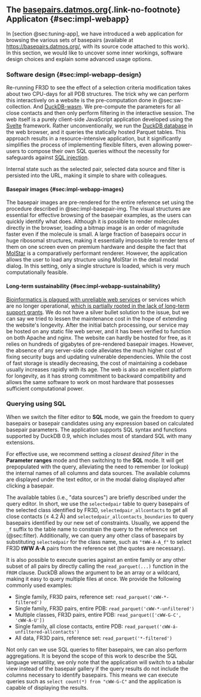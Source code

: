 ## The [basepairs.datmos.org](https://basepairs.datmos.org){.link-no-footnote} Applicaton {#sec:impl-webapp}

In [section @sec:tuning-app], we have introduced a web application for browsing the various sets of basepairs (available at https://basepairs.datmos.org/, with its source code attached to this work).
In this section, we would like to uncover some inner workings, software design choices and explain some advanced usage options.

### Software design {#sec:impl-webapp-design}

<!-- The trick why re-running FR3D takes 3 hours on 16 CPU cores while we can adjust the parameters interactively is the precomputation and DuckDB -->
Re-running FR3D to see the effect of a selection criteria modification takes about two CPU-days for all PDB structures.
The trick why we can perform this interactively on a website is the pre-computation done in @sec:sw-collection.
And [DuckDB-wasm](https://github.com/duckdb/duckdb-wasm).
We pre-compute the parameters for all close contacts and then only perform filtering in the interactive session.
The web itself is a purely client-side JavaScript application developed using the [Svelte](https://svelte.dev) framework.
Rather unconventionally, we run the [DuckDB database](https://github.com/duckdb/duckdb-wasm) in the web browser, and it queries the statically hosted Parquet tables.
This approach results in a resource-intensive application, but it significantly simplifies the process of implementing flexible filters, even allowing power-users to compose their own SQL queries without the necessity for safeguards against [SQL injection](https://en.wikipedia.org/wiki/SQL_injection).

Internal state such as the selected pair, selected data source and filter is persisted into the URL, making it simple to share with colleagues.

#### Basepair images {#sec:impl-webapp-images}

The basepair images are pre-rendered for the entire reference set using the procedure described in @sec:impl-basepair-img.
The visual structures are essential for effective browsing of the basepair examples, as the users can quickly identify what does.
Although it is possible to render molecules directly in the browser, loading a bitmap image is an order of magnitude faster even if the molecule is small.
A large fraction of basepairs occur in huge ribosomal structures, making it essentially impossible to render tens of them on one screen even on premium hardware and despite the fact that [MolStar](https://doi.org/10.1093/nar/gkab314) is a comparatively performant renderer.
However, the application allows the user to load any structure using MolStar in the detail modal dialog.
In this setting, only a single structure is loaded, which is very much computationally feasible.


<!--

It would most likely significantly help to reduce the loading speed if we used the MolStar Model Server.
This component runs on the server and allows the client to only request certain parts of the molecule.
to je asi blbost popisovat -->

#### Long-term sustainability {#sec:impl-webapp-sustainability}

[Bioinformatics is plagued with unreliable web services](https://doi.org/10.1093/nar/gkaa1125) or services which are no longer operational, [which is partially rooted in the lack of long-term support grants](https://doi.org/10.1371/journal.pcbi.1011920).
We do not have a silver bullet solution to the issue, but we can say we tried to lessen the maintenance cost in the hope of extending the website's longevity.
After the initial batch processing, our service may be hosted on any static file web server, and it has been verified to function on both Apache and nginx.
The website can hardly be hosted for free, as it relies on hundreds of gigabytes of pre-rendered basepair images.
However, the absence of any server-side code alleviates the much higher cost of fixing security bugs and updating vulnerable dependencies.
While the cost of fast storage is steadily decreasing, the cost of maintaining a codebase usually increases rapidly with its age.
The web is also an excellent platform for longevity, as it has strong commitment to backward compatibility and allows the same software to work on most hardware that possesses sufficient computational power.

### Querying using SQL

When we switch the filter editor to **SQL** mode, we gain the freedom to query basepairs or basepair candidates using any expression based on calculated basepair parameters.
The application supports SQL syntax and functions supported by DuckDB 0.9, which includes most of standard SQL with many extensions.

For effective use, we recommend setting a _closest desired filter_ in the **Parameter ranges** mode and then switching to the **SQL** mode.
It will get prepopulated with the query, alleviating the need to remember (or lookup) the internal names of all columns and data sources.
The available columns are displayed under the text editor, or in the modal dialog displayed after clicking a basepair.

The available tables (i.e., "data sources") are briefly described under the query editor.
In short, we use the `selectedpair` table to query basepairs of the selected class identified by FR3D, `selectedpair_allcontacts` to get all close contacts (≤ 4.2 Å) and `selectedpair_allcontacts_boundaries` to query basepairs identified by our new set of constraints.
Usually, we append the `_f` suffix to the table name to constrain the query to the reference set (@sec:filter).
Additionally, we can query any other class of basepairs by substituting `selectedpair` for the class name, such as `"tWW-A-A_f"` to select FR3D **tWW A-A** pairs from the reference set (the quotes are necessary).

It is also possible to execute queries against an entire family or any other subset of all pairs by directly calling the `read_parquet(...)` function in the `FROM` clause.
DuckDB allows the argument to be an array or a wildcard, making it easy to query multiple files at once.
We provide the following commonly used examples:

* Single family, FR3D pairs, reference set: `read_parquet('cWW-*-filtered')`
* Single family, FR3D pairs, entire PDB: `read_parquet('cWW-*-unfiltered')`
* Multiple classes, FR3D pairs, entire PDB: `read_parquet(['cWW-G-C', 'cWW-A-U'])`
* Single family, all close contacts, entire PDB: `read_parquet('cWW-á-unfiltered-allcontacts')`
* All data, FR3D pairs, reference set: `read_parquet('*-filtered')`

Not only can we use SQL queries to filter basepairs, we can also perform aggregations.
It is beyond the scope of this work to describe the SQL language versatility, we only note that the application will switch to a tabular view instead of the basepair gallery if the query results do not include the columns necessary to identify basepairs.
This means we can execute queries such as `select count(*) from "cWW-G-C"` and the application is capable of displaying the results.
